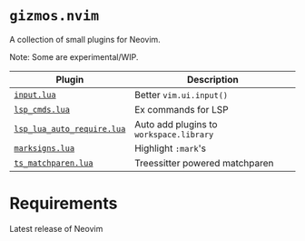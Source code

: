 # `gizmos.nvim`

A collection of small plugins for Neovim.

Note: Some are experimental/WIP.

| Plugin                       | Description |
|------------------------------|-------------|
| [`input.lua`]                | Better `vim.ui.input()` |
| [`lsp_cmds.lua`]             | Ex commands for LSP |
| [`lsp_lua_auto_require.lua`] | Auto add plugins to `workspace.library` |
| [`marksigns.lua`]            | Highlight `:mark`'s |
| [`ts_matchparen.lua`]        | Treessitter powered matchparen |

# Requirements

Latest release of Neovim

<!-- links -->
[`input.lua`]: doc/input.md
[`lsp_cmds.lua`]: doc/lsp_cmds.md
[`lsp_lua_auto_require.lua`]: doc/lsp_lua_auto_require.md
[`marksigns.lua`]: doc/marksigns.md
[`ts_matchparen.lua`]: doc/ts_matchparen.md
